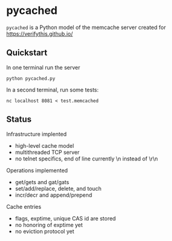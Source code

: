 # pycached

`pycached` is a Python model of the memcache server created for https://verifythis.github.io/

## Quickstart

In one terminal run the server

    python pycached.py

In a second terminal, run some tests:

    nc localhost 8081 < test.memcached

## Status

Infrastructure implented

- high-level cache model
- multithreaded TCP server
- no telnet specifics, end of line currently \n instead of \r\n

Operations implemented

- get/gets and gat/gats
- set/add/replace, delete, and touch
- incr/decr and append/prepend

Cache entries

- flags, exptime, unique CAS id are stored
- no honoring of exptime yet
- no eviction protocol yet
